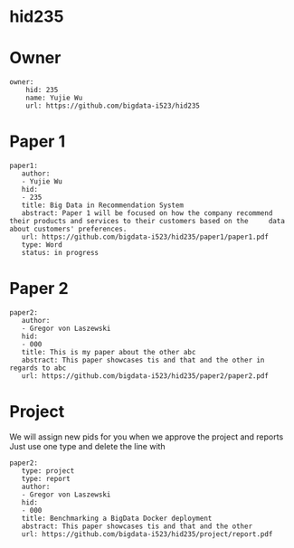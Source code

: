# hid235

# Owner

```
owner:
    hid: 235
    name: Yujie Wu
    url: https://github.com/bigdata-i523/hid235
```

# Paper 1

```
paper1:
   author: 
   - Yujie Wu
   hid:
   - 235
   title: Big Data in Recommendation System
   abstract: Paper 1 will be focused on how the company recommend their products and services to their customers based on the     data about customers' preferences. 
   url: https://github.com/bigdata-i523/hid235/paper1/paper1.pdf 
   type: Word
   status: in progress
```
   
# Paper 2

```
paper2:
   author: 
   - Gregor von Laszewski
   hid:
   - 000
   title: This is my paper about the other abc
   abstract: This paper showcases tis and that and the other in regards to abc
   url: https://github.com/bigdata-i523/hid235/paper2/paper2.pdf   
```

# Project 

We will assign new pids for you when we approve the project and reports   
Just use one type and delete the line with 

```
paper2:
   type: project
   type: report
   author: 
   - Gregor von Laszewski
   hid:
   - 000
   title: Benchmarking a BigData Docker deployment
   abstract: This paper showcases tis and that and the other 
   url: https://github.com/bigdata-i523/hid235/project/report.pdf
```
   
